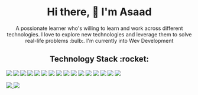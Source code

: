 <h1 align="center">Hi there, 👋 I'm Asaad </h1>

<p align="center">A possionate learner who's willing to learn and work across different technologies. I love to explore new technologies and leverage them to solve real-life problems :bulb:. I'm currently into Wev Development</p>
                 <h2 align="center">Technology Stack :rocket: </h2>
     <img align="left" src="https://img.shields.io/badge/html5%20-%23E34F26.svg?&style=for-the-badge&logo=html5&logoColor=white"/>
     <img align="left" src="https://img.shields.io/badge/css3%20-%231572B6.svg?&style=for-the-badge&logo=css3&logoColor=white"/>                                      <img align="left" src="https://img.shields.io/badge/javascript%20-%23323330.svg?&style=for-the-badge&logo=javascript&logoColor=%23F7DF1E"/> 
     <img align="left" src="https://img.shields.io/badge/node.js%20-%2343853D.svg?&style=for-the-badge&logo=node.js&logoColor=white"/>
     <img align="left" src="https://img.shields.io/badge/php-%23777BB4.svg?&style=for-the-badge&logo=php&logoColor=white"/>     
                                                                                                                         
[](url) 
     <img src="https://img.shields.io/badge/express.js%20-%23404d59.svg?&style=for-the-badge"/>
     <img src="https://img.shields.io/badge/react%20-%2320232a.svg?&style=for-the-badge&logo=react&logoColor=%2361DAFB"/>
     <img src="https://img.shields.io/badge/react_native%20-%2320232a.svg?&style=for-the-badge&logo=react&logoColor=%2361DAFB"/>
     <img src="https://img.shields.io/badge/tailwindcss%20-%2338B2AC.svg?&style=for-the-badge&logo=tailwind-css&logoColor=white"/>
     <img src="https://img.shields.io/badge/bootstrap%20-%23563D7C.svg?&style=for-the-badge&logo=bootstrap&logoColor=white"/>
     <img src="https://img.shields.io/badge/jquery%20-%230769AD.svg?&style=for-the-badge&logo=jquery&logoColor=white"/>
     <img src="https://img.shields.io/badge/git%20-%23F05033.svg?&style=for-the-badge&logo=git&logoColor=white"/>
     <img src="https://img.shields.io/badge/github%20-%23121011.svg?&style=for-the-badge&logo=github&logoColor=white"/>
     <img src="https://img.shields.io/badge/mysql-%2300f.svg?&style=for-the-badge&logo=mysql&logoColor=white"/>
     <img src ="https://img.shields.io/badge/MongoDB-%234ea94b.svg?&style=for-the-badge&logo=mongodb&logoColor=white"/>
     <img src ="https://img.shields.io/badge/postgres-%23316192.svg?&style=for-the-badge&logo=postgresql&logoColor=white"/>
                                                                                      
 [](url) 
                                                                                                                     
<div style="-webkit-column-count: 3; -moz-column-count: 3; column-count: 3; -webkit-column-rule: 1px dotted #e0e0e0; -moz-column-rule: 1px dotted #e0e0e0; column-rule: 1px dotted #e0e0e0;">
  <a href="https://github.com/anuraghazra/github-readme-stats">
    <img align="" src="https://github-readme-stats.vercel.app/api?username=asaad8756&show_icons=true" />
  </a>
  <a href="https://github.com/anuraghazra/convoychat">
    <img align="" src="https://github-readme-stats.vercel.app/api/top-langs/?username=asaad8756&langs_count=8&layout=compact" />
  </a>
</div>

[](url)
<!--
<a href="https://github.com/anuraghazra/github-readme-stats">
  <img align="center" src="https://github-readme-stats.vercel.app/api/pin/?username=anuraghazra&repo=github-readme-stats" />
</a>
<a href="https://github.com/anuraghazra/convoychat">
  <img align="center" src="https://github-readme-stats.vercel.app/api/pin/?username=anuraghazra&repo=convoychat" />
</a>

-->                                                                                                            

